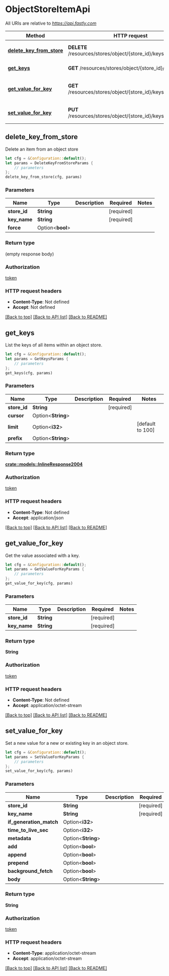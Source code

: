 # ObjectStoreItemApi

All URIs are relative to *https://api.fastly.com*

Method | HTTP request | Description
------------- | ------------- | -------------
[**delete_key_from_store**](ObjectStoreItemApi.md#delete_key_from_store) | **DELETE** /resources/stores/object/{store_id}/keys/{key_name} | Delete object store item.
[**get_keys**](ObjectStoreItemApi.md#get_keys) | **GET** /resources/stores/object/{store_id}/keys | List object store keys.
[**get_value_for_key**](ObjectStoreItemApi.md#get_value_for_key) | **GET** /resources/stores/object/{store_id}/keys/{key_name} | Get the value of an object store item
[**set_value_for_key**](ObjectStoreItemApi.md#set_value_for_key) | **PUT** /resources/stores/object/{store_id}/keys/{key_name} | Insert an item into an object store



## delete_key_from_store

Delete an item from an object store

```rust
let cfg = &Configuration::default();
let params = DeleteKeyFromStoreParams {
    // parameters
};
delete_key_from_store(cfg, params)
```

### Parameters


Name | Type | Description  | Required | Notes
------------- | ------------- | ------------- | ------------- | -------------
**store_id** | **String** |  | [required] |
**key_name** | **String** |  | [required] |
**force** | Option\<**bool**> |  |  |

### Return type

 (empty response body)

### Authorization

[token](../README.md#token)

### HTTP request headers

- **Content-Type**: Not defined
- **Accept**: Not defined

[[Back to top]](#) [[Back to API list]](../README.md#documentation-for-api-endpoints) [[Back to README]](../README.md)


## get_keys

List the keys of all items within an object store.

```rust
let cfg = &Configuration::default();
let params = GetKeysParams {
    // parameters
};
get_keys(cfg, params)
```

### Parameters


Name | Type | Description  | Required | Notes
------------- | ------------- | ------------- | ------------- | -------------
**store_id** | **String** |  | [required] |
**cursor** | Option\<**String**> |  |  |
**limit** | Option\<**i32**> |  |  |[default to 100]
**prefix** | Option\<**String**> |  |  |

### Return type

[**crate::models::InlineResponse2004**](InlineResponse2004.md)

### Authorization

[token](../README.md#token)

### HTTP request headers

- **Content-Type**: Not defined
- **Accept**: application/json

[[Back to top]](#) [[Back to API list]](../README.md#documentation-for-api-endpoints) [[Back to README]](../README.md)


## get_value_for_key

Get the value associated with a key.

```rust
let cfg = &Configuration::default();
let params = GetValueForKeyParams {
    // parameters
};
get_value_for_key(cfg, params)
```

### Parameters


Name | Type | Description  | Required | Notes
------------- | ------------- | ------------- | ------------- | -------------
**store_id** | **String** |  | [required] |
**key_name** | **String** |  | [required] |

### Return type

**String**

### Authorization

[token](../README.md#token)

### HTTP request headers

- **Content-Type**: Not defined
- **Accept**: application/octet-stream

[[Back to top]](#) [[Back to API list]](../README.md#documentation-for-api-endpoints) [[Back to README]](../README.md)


## set_value_for_key

Set a new value for a new or existing key in an object store.

```rust
let cfg = &Configuration::default();
let params = SetValueForKeyParams {
    // parameters
};
set_value_for_key(cfg, params)
```

### Parameters


Name | Type | Description  | Required | Notes
------------- | ------------- | ------------- | ------------- | -------------
**store_id** | **String** |  | [required] |
**key_name** | **String** |  | [required] |
**if_generation_match** | Option\<**i32**> |  |  |
**time_to_live_sec** | Option\<**i32**> |  |  |
**metadata** | Option\<**String**> |  |  |
**add** | Option\<**bool**> |  |  |
**append** | Option\<**bool**> |  |  |
**prepend** | Option\<**bool**> |  |  |
**background_fetch** | Option\<**bool**> |  |  |
**body** | Option\<**String**> |  |  |

### Return type

**String**

### Authorization

[token](../README.md#token)

### HTTP request headers

- **Content-Type**: application/octet-stream
- **Accept**: application/octet-stream

[[Back to top]](#) [[Back to API list]](../README.md#documentation-for-api-endpoints) [[Back to README]](../README.md)

